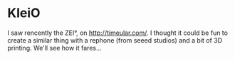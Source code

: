 # KleiO
I saw rencently the ZEI°, on http://timeular.com/.
I thought it could be fun to create a similar thing with a rephone (from seeed studios) and a bit of 3D printing.
We'll see how it fares...
